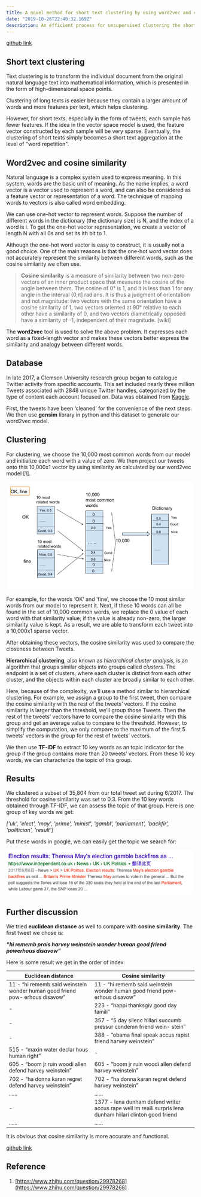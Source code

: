 ```yaml
---
title: A novel method for short text clustering by using word2vec and cosine similarity
date: "2019-10-26T22:40:32.169Z"
description: An efficient process for unsupervised clustering the short texts
---
```


[github link](https://github.com/Tong-Zhu/shortTextsClustering)

## Short text clustering

Text clustering is to transform the individual document from the original natural language text into mathematical information, which is presented in the form of high-dimensional space points.

Clustering of long texts is easier because they contain a larger amount of words and more features per text, which helps clustering.

However, for short texts, especially in the form of tweets, each sample has fewer features. If the idea in the vector space model is used, the feature vector constructed by each sample will be very sparse. Eventually, the clustering of short texts simply becomes a short text aggregation at the level of "word repetition".

## Word2vec and cosine similarity

Natural language is a complex system used to express meaning. In this system, words are the basic unit of meaning. As the name implies, a word vector is a vector used to represent a word, and can also be considered as a feature vector or representation of a word. The technique of mapping words to vectors is also called word embedding. 

We can use one-hot vector to represent words. Suppose the number of different words in the dictionary (the dictionary size) is N, and  the index of a word is i. To get the one-hot vector representation, we create a vector of length N with all 0s and set its ith bit to 1.

Although the one-hot word vector is easy to construct, it is usually not a good choice. One of the main reasons is that the one-hot word vector does not accurately represent the similarity between different words, such as the cosine similarity we often use.

> **Cosine similarity** is a measure of similarity between two non-zero vectors of an inner product space that measures the cosine of the angle between them. The cosine of 0° is 1, and it is less than 1 for any angle in the interval (0,π] radians. It is thus a judgment of orientation and not magnitude: two vectors with the same orientation have a cosine similarity of 1, two vectors oriented at 90° relative to each other have a similarity of 0, and two vectors diametrically opposed have a similarity of -1, independent of their magnitude. [wiki]

The **word2vec** tool is used to solve the above problem. It expresses each word as a fixed-length vector and makes these vectors better express the similarity and analogy between different words.

## Database

In late 2017, a Clemson University research group began to catalogue Twitter activity from specific accounts. This set included nearly three million Tweets associated with 2848 unique Twitter handles, categorized by the type of content each account focused on. Data was obtained from [Kaggle](https://www.kaggle.com/fivethirtyeight/russian-troll-tweets/).

First, the tweets have been ‘cleaned’ for the convenience of the next steps. We then use **gensim** library in python and this dataset to generate our word2vec model.

## Clustering

For clustering, we choose the 10,000 most common words from our model and initialize each word with a value of zero. We then project our tweets onto this 10,000x1 vector by using similarity as calculated by our word2vec model [1]. 

![vectorize tweet flow](/vectorize_tweet_flow.png)

For example, for the words ‘OK’ and ’fine’, we choose the 10 most similar words from our model to represent it. Next, if these 10 words can all be found in the set of 10,000 common words, we replace the 0 value of each word with that similarity value; if the value is already non-zero, the larger similarity value is kept. As a result, we are able to transform each tweet into a 10,000x1 sparse vector.

After obtaining these vectors, the cosine similarity was used to compare the closeness between Tweets. 

**Hierarchical clustering**, also known as _hierarchical cluster analysis,_ is an algorithm that groups similar objects into groups called _clusters_. The endpoint is a set of clusters, where each cluster is distinct from each other cluster, and the objects within each cluster are broadly similar to each other.

Here, because of the complexity, we’ll use a method similar to hierarchical clustering. For example, we assign a group to the first tweet, then compare the cosine similarity with the rest of the tweets’ vectors. If the cosine similarity is larger than the threshold, we’ll group those Tweets. Then the rest of the tweets’ vectors have to compare the cosine similarity with this group and get an average value to compare to the threshold. However, to simplify the computation, we only compare to the maximum of the first 5 tweets’ vectors in the group for the rest of tweets’ vectors.

We then use **TF-IDF** to extract 10 key words as an topic indicator for the group if the group contains more than 20 tweets’ vectors. From these 10 key words, we can characterize the topic of this group. 

## Results

We clustered a subset of 35,804 from our total tweet set during 6/2017. The threshold for cosine similarity was set to 0.3. From the 10 key words obtained through TF-IDF, we can assess the topic of that group. Here is one group of key words we get:

_['uk', 'elect', 'may', 'prime', 'minist', 'gambl', 'parliament', 'backfir', 'politician', 'result']_

Put these words in google, we can easily get the topic we search for:

![Topic](/topic.png)

## Further discussion

We tried **euclidean distance** as well to compare with **cosine similarity**. The first tweet we chose is:

_**“hi rememb prais harvey weinstein wonder human good friend powerhous disavow”**_

Here is some result we get in the order of index:

| Euclidean distance      | Cosine similarity    |  
| --------- | -------- |
| 11 - “hi rememb said weinstein wonder human good friend pow- erhous disavow”    | 11 - “hi rememb said weinstein wonder human good friend pow- erhous disavow”  |
| -    | 223 - “happi thanksgiv good day famili”     |  
| -     | 357 - “5 day silenc hillari succumb pressur condemn friend wein- stein” |  
| - | 388 - “obama final speak accus rapist friend harvey weinstein”    | 
| 515 - “maxin water declar hous human right” | -    | 
| 605 - “boom jr ruin woodi allen defend harvey weinstein” | 605 - “boom jr ruin woodi allen defend harvey weinstein”    | 
| 702 - “ha donna karan regret defend harvey weinstein” | 702 - “ha donna karan regret defend harvey weinstein”    | 
| ...... | ......    |   
|      -     |   1377 - lena dunham defend writer accus rape well im realli surpris lena dunham hillari clinton good friend       |
|     ......      |     ......     |


It is obvious that cosine similarity is more accurate and functional.

[github link](https://github.com/Tong-Zhu/shortTextsClustering)

## Reference

1. [https://www.zhihu.com/question/29978268](https://www.zhihu.com/question/29978268)


